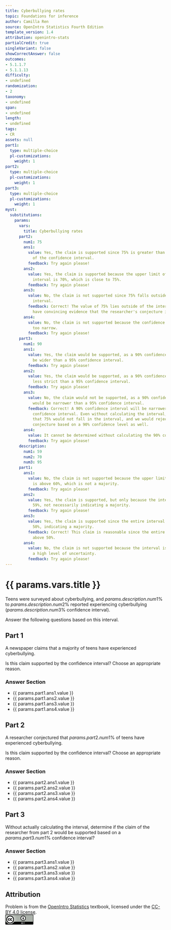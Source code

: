 ```yaml
---
title: Cyberbullying rates
topic: Foundations for inference
author: Camilla Ren
source: OpenIntro Statistics Fourth Edition
template_version: 1.4
attribution: openintro-stats
partialCredit: true
singleVariant: false
showCorrectAnswer: false
outcomes:
- 5.1.1.7
- 5.1.1.13
difficulty:
- undefined
randomization:
- 2
taxonomy:
- undefined
span:
- undefined
length:
- undefined
tags:
- CR
assets: null
part1:
  type: multiple-choice
  pl-customizations:
    weight: 1
part2:
  type: multiple-choice
  pl-customizations:
    weight: 1
part3:
  type: multiple-choice
  pl-customizations:
    weight: 1
myst:
  substitutions:
    params:
      vars:
        title: Cyberbullying rates
      part2:
        num1: 75
        ans1:
          value: Yes, the claim is supported since 75% is greater than the lower limit
            of the confidence interval.
          feedback: Try again please!
        ans2:
          value: Yes, the claim is supported because the upper limit of the confidence
            interval is 70%, which is close to 75%.
          feedback: Try again please!
        ans3:
          value: No, the claim is not supported since 75% falls outside the confidence
            interval.
          feedback: Correct! The value of 75% lies outside of the interval, so we
            have convincing evidence that the researcher's conjecture is wrong.
        ans4:
          value: No, the claim is not supported because the confidence interval is
            too narrow.
          feedback: Try again please!
      part3:
        num1: 90
        ans1:
          value: Yes, the claim would be supported, as a 90% confidence interval would
            be wider than a 95% confidence interval.
          feedback: Try again please!
        ans2:
          value: Yes, the claim would be supported, as a 90% confidence interval is
            less strict than a 95% confidence interval.
          feedback: Try again please!
        ans3:
          value: No, the claim would not be supported, as a 90% confidence interval
            would be narrower than a 95% confidence interval.
          feedback: Correct! A 90% confidence interval will be narrower than a 95%
            confidence interval. Even without calculating the interval, we can tell
            that 75% would not fall in the interval, and we would reject the researcher's
            conjecture based on a 90% confidence level as well.
        ans4:
          value: It cannot be determined without calculating the 90% confidence interval.
          feedback: Try again please!
      description:
        num1: 59
        num2: 70
        num3: 95
      part1:
        ans1:
          value: No, the claim is not supported because the upper limit of the interval
            is above 60%, which is not a majority.
          feedback: Try again please!
        ans2:
          value: Yes, the claim is supported, but only because the interval is above
            59%, not necessarily indicating a majority.
          feedback: Try again please!
        ans3:
          value: Yes, the claim is supported since the entire interval lies above
            50%, indicating a majority.
          feedback: Correct! This claim is reasonable since the entire interval lies
            above 50%.
        ans4:
          value: No, the claim is not supported because the interval is wide, implying
            a high level of uncertainty.
          feedback: Try again please!
---
```

# {{ params.vars.title }}
Teens were surveyed about cyberbullying, and ${{ params.description.num1 }}$% to ${{ params.description.num2 }}$% reported experiencing cyberbullying (${{ params.description.num3 }}$% confidence interval).

Answer the following questions based on this interval.

## Part 1

A newspaper claims that a majority of teens have experienced cyberbullying.

Is this claim supported by the confidence interval? Choose an appropriate reason.

### Answer Section

- {{ params.part1.ans1.value }}
- {{ params.part1.ans2.value }}
- {{ params.part1.ans3.value }}
- {{ params.part1.ans4.value }}

## Part 2

A researcher conjectured that ${{ params.part2.num1 }}$% of teens have experienced cyberbullying.

Is this claim supported by the confidence interval? Choose an appropriate reason.

### Answer Section

- {{ params.part2.ans1.value }}
- {{ params.part2.ans2.value }}
- {{ params.part2.ans3.value }}
- {{ params.part2.ans4.value }}

## Part 3

Without actually calculating the interval, determine if the claim of the researcher from part 2 would be supported based on a ${{ params.part3.num1 }}$% confidence interval?

### Answer Section

- {{ params.part3.ans1.value }}
- {{ params.part3.ans2.value }}
- {{ params.part3.ans3.value }}
- {{ params.part3.ans4.value }}

## Attribution

Problem is from the [OpenIntro Statistics](https://openintro.org/book/os/) textbook, licensed under the [CC-BY 4.0 license](https://creativecommons.org/licenses/by/4.0/).<br>![Image representing the Creative Commons 4.0 BY license.](https://raw.githubusercontent.com/firasm/bits/master/by.png)